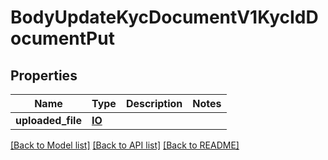 # BodyUpdateKycDocumentV1KycIdDocumentPut

## Properties
Name | Type | Description | Notes
------------ | ------------- | ------------- | -------------
**uploaded_file** | [**IO**](IO.md) |  | 

[[Back to Model list]](../README.md#documentation-for-models) [[Back to API list]](../README.md#documentation-for-api-endpoints) [[Back to README]](../README.md)


